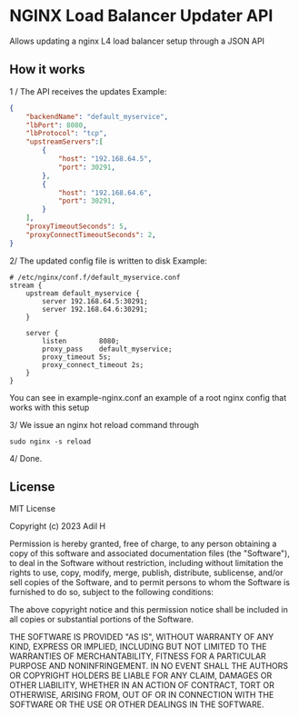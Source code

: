 # NGINX Load Balancer Updater API

Allows updating a nginx L4 load balancer setup through a JSON API

## How it works
1 / The API receives the updates
Example:
````json
{
    "backendName": "default_myservice",
    "lbPort": 8080,
    "lbProtocol": "tcp",
    "upstreamServers":[
        {
            "host": "192.168.64.5", 
            "port": 30291,
        },
        {
            "host": "192.168.64.6", 
            "port": 30291,
        }
    ],
    "proxyTimeoutSeconds": 5,
    "proxyConnectTimeoutSeconds": 2,    
}
````

2/ The updated config file is written to disk
Example:
````
# /etc/nginx/conf.f/default_myservice.conf
stream {
    upstream default_myservice {
        server 192.168.64.5:30291;
        server 192.168.64.6:30291;
    }
        
    server {
        listen        8080;
        proxy_pass    default_myservice;
        proxy_timeout 5s;
        proxy_connect_timeout 2s;
    }
}
````
You can see in example-nginx.conf an example of a root nginx config that works with this setup


3/ We issue an nginx hot reload command through 
````
sudo nginx -s reload
````

4/ Done.  


## License 

MIT License

Copyright (c) 2023 Adil H

Permission is hereby granted, free of charge, to any person obtaining a copy
of this software and associated documentation files (the "Software"), to deal
in the Software without restriction, including without limitation the rights
to use, copy, modify, merge, publish, distribute, sublicense, and/or sell
copies of the Software, and to permit persons to whom the Software is
furnished to do so, subject to the following conditions:

The above copyright notice and this permission notice shall be included in all
copies or substantial portions of the Software.

THE SOFTWARE IS PROVIDED "AS IS", WITHOUT WARRANTY OF ANY KIND, EXPRESS OR
IMPLIED, INCLUDING BUT NOT LIMITED TO THE WARRANTIES OF MERCHANTABILITY,
FITNESS FOR A PARTICULAR PURPOSE AND NONINFRINGEMENT. IN NO EVENT SHALL THE
AUTHORS OR COPYRIGHT HOLDERS BE LIABLE FOR ANY CLAIM, DAMAGES OR OTHER
LIABILITY, WHETHER IN AN ACTION OF CONTRACT, TORT OR OTHERWISE, ARISING FROM,
OUT OF OR IN CONNECTION WITH THE SOFTWARE OR THE USE OR OTHER DEALINGS IN THE
SOFTWARE.